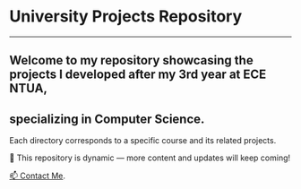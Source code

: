 # University Projects Repository
-----------------------------------------------------------------------------------------------------------------------------------------------------------------------
## Welcome to my repository showcasing the projects I developed after my 3rd year at **ECE NTUA**, 
## specializing in **Computer Science**.

Each directory corresponds to a specific course and its related projects.

🚀 This repository is dynamic — more content and updates will keep coming!

[📫 Contact Me](mailto:vafentoulidis@outlook.com).
